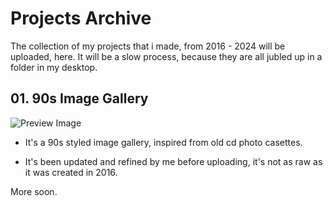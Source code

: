 # Projects Archive

The collection of my projects that i made, from 2016 - 2024 will be uploaded, here. It will be a slow process, because they are all jubled up in a folder in my desktop.




## 01. 90s Image Gallery

![Preview Image]((https://github.com/DharmicDeveloper/Projects/blob/main/01.%20Retro%20Image%20Gallery/preview.jpg))

- It's a 90s styled image gallery, inspired from old cd photo casettes.

- It's been updated and refined by me before uploading, it's not as raw as it was created in 2016.

More soon.
